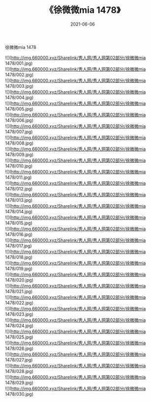 ﻿---
layout: post
title:  《徐微微mia 1478》
date:   2021-06-06
img: http://img.660000.xyz/Sharelink/秀人网/秀人网第02部分/徐微微mia 1478/000.jpg
categories: [美女, 清纯, 唯美]
---

徐微微mia 1478

  ![](http://img.660000.xyz/Sharelink/秀人网/秀人网第02部分/徐微微mia 1478/001.jpg) <br> ![](http://img.660000.xyz/Sharelink/秀人网/秀人网第02部分/徐微微mia 1478/002.jpg) <br> ![](http://img.660000.xyz/Sharelink/秀人网/秀人网第02部分/徐微微mia 1478/003.jpg) <br> ![](http://img.660000.xyz/Sharelink/秀人网/秀人网第02部分/徐微微mia 1478/004.jpg) <br> ![](http://img.660000.xyz/Sharelink/秀人网/秀人网第02部分/徐微微mia 1478/005.jpg) <br> ![](http://img.660000.xyz/Sharelink/秀人网/秀人网第02部分/徐微微mia 1478/006.jpg) <br> ![](http://img.660000.xyz/Sharelink/秀人网/秀人网第02部分/徐微微mia 1478/007.jpg) <br> ![](http://img.660000.xyz/Sharelink/秀人网/秀人网第02部分/徐微微mia 1478/008.jpg) <br> ![](http://img.660000.xyz/Sharelink/秀人网/秀人网第02部分/徐微微mia 1478/009.jpg) <br> ![](http://img.660000.xyz/Sharelink/秀人网/秀人网第02部分/徐微微mia 1478/010.jpg) <br> ![](http://img.660000.xyz/Sharelink/秀人网/秀人网第02部分/徐微微mia 1478/011.jpg) <br> ![](http://img.660000.xyz/Sharelink/秀人网/秀人网第02部分/徐微微mia 1478/012.jpg) <br> ![](http://img.660000.xyz/Sharelink/秀人网/秀人网第02部分/徐微微mia 1478/013.jpg) <br> ![](http://img.660000.xyz/Sharelink/秀人网/秀人网第02部分/徐微微mia 1478/014.jpg) <br> ![](http://img.660000.xyz/Sharelink/秀人网/秀人网第02部分/徐微微mia 1478/015.jpg) <br> ![](http://img.660000.xyz/Sharelink/秀人网/秀人网第02部分/徐微微mia 1478/016.jpg) <br> ![](http://img.660000.xyz/Sharelink/秀人网/秀人网第02部分/徐微微mia 1478/017.jpg) <br> ![](http://img.660000.xyz/Sharelink/秀人网/秀人网第02部分/徐微微mia 1478/018.jpg) <br> ![](http://img.660000.xyz/Sharelink/秀人网/秀人网第02部分/徐微微mia 1478/019.jpg) <br> ![](http://img.660000.xyz/Sharelink/秀人网/秀人网第02部分/徐微微mia 1478/020.jpg) <br> ![](http://img.660000.xyz/Sharelink/秀人网/秀人网第02部分/徐微微mia 1478/021.jpg) <br> ![](http://img.660000.xyz/Sharelink/秀人网/秀人网第02部分/徐微微mia 1478/022.jpg) <br> ![](http://img.660000.xyz/Sharelink/秀人网/秀人网第02部分/徐微微mia 1478/023.jpg) <br> ![](http://img.660000.xyz/Sharelink/秀人网/秀人网第02部分/徐微微mia 1478/024.jpg) <br> ![](http://img.660000.xyz/Sharelink/秀人网/秀人网第02部分/徐微微mia 1478/025.jpg) <br> ![](http://img.660000.xyz/Sharelink/秀人网/秀人网第02部分/徐微微mia 1478/026.jpg) <br> ![](http://img.660000.xyz/Sharelink/秀人网/秀人网第02部分/徐微微mia 1478/027.jpg) <br> ![](http://img.660000.xyz/Sharelink/秀人网/秀人网第02部分/徐微微mia 1478/028.jpg) <br> ![](http://img.660000.xyz/Sharelink/秀人网/秀人网第02部分/徐微微mia 1478/029.jpg) <br> ![](http://img.660000.xyz/Sharelink/秀人网/秀人网第02部分/徐微微mia 1478/030.jpg) <br>